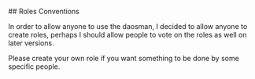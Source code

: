 ## Roles Conventions

In order to allow anyone to use the daosman, I decided to allow 
anyone to create roles, perhaps I should allow people to vote on the roles
as well on later versions.

Please create your own role if you want something to be done by 
some specific people.